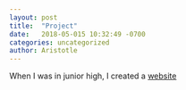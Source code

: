 ```yaml
---
layout: post
title:  "Project"
date:   2018-05-015 10:32:49 -0700
categories: uncategorized
author: Aristotle
---
```


When I was in junior high, I created a [website][link]

[link]: /website/
